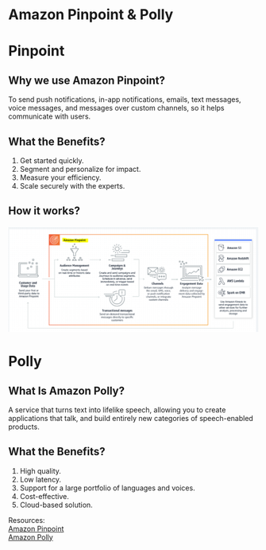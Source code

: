 # Amazon Pinpoint & Polly 

# Pinpoint
## Why we use Amazon Pinpoint?
To send push notifications, in-app notifications, emails, text messages, voice messages, and messages over custom channels, so it helps communicate with users.  
  
## What the Benefits?
1. Get started quickly.  
2. Segment and personalize for impact.  
3. Measure your efficiency.  
4. Scale securely with the experts.  

## How it works?
![pin](./pinpoint/works.PNG)  

# Polly
## What Is Amazon Polly?
A service that turns text into lifelike speech, allowing you to create applications that talk, and build entirely new categories of speech-enabled products.  
## What the Benefits?
1. High quality.  
2. Low latency.  
3. Support for a large portfolio of languages and voices.  
4. Cost-effective.  
5. Cloud-based solution.  
  
Resources:  
[Amazon Pinpoint](https://aws.amazon.com/pinpoint/)  
[Amazon Polly](https://docs.aws.amazon.com/polly/latest/dg/how-text-to-speech-works.html)  